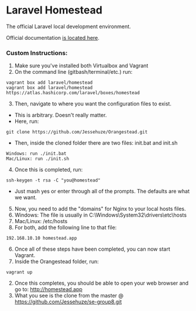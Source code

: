 # Laravel Homestead

The official Laravel local development environment.

Official documentation [is located here](http://laravel.com/docs/homestead).

### Custom Instructions:

1. Make sure you've installed both Virtualbox and Vagrant
2. On the command line (gitbash/terminal/etc.) run:
```
vagrant box add laravel/homestead
vagrant box add laravel/homestead https://atlas.hashicorp.com/laravel/boxes/homestead
```
3. Then, navigate to where you want the configuration files to exist.
  * This is arbitrary. Doesn't really matter.
  * Here, run:
  ```
  git clone https://github.com/Jessehuze/Orangestead.git
  ```
  * Then, inside the cloned folder there are two files: init.bat and init.sh
  ```
  Windows: run ./init.bat
  Mac/Linux: run ./init.sh
  ```
4. Once this is completed, run:
```
ssh-keygen -t rsa -C "you@homestead"
```
  * Just mash yes or enter through all of the prompts. The defaults are what we want.
5. Now, you need to add the "domains" for Nginx to your local hosts files.
  1. Windows: The file is usually in C:\Windows\System32\drivers\etc\hosts
  2. Mac/Linux: /etc/hosts
  3. For both, add the following line to that file:
  ```
  192.168.10.10 homestead.app
  ```
6. Once all of these steps have been completed, you can now start Vagrant.
  1. Inside the Orangestead folder, run:
  ```
  vagrant up
  ```
  2. Once this completes, you should be able to open your web browser and go to: http://homestead.app
  3. What you see is the clone from the master @ https://github.com/Jessehuze/se-group8.git
